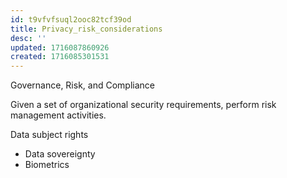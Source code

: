 ```yaml
---
id: t9vfvfsuql2ooc82tcf39od
title: Privacy_risk_considerations
desc: ''
updated: 1716087860926
created: 1716085301531
---
```

Governance, Risk, and Compliance

Given a set of organizational security requirements, perform risk
management activities.

Data subject rights
- Data sovereignty
- Biometrics
